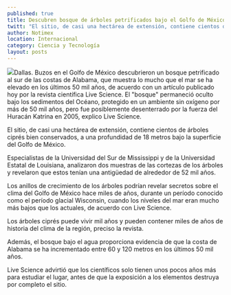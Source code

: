 ```yaml
---
published: true
title: Descubren bosque de árboles petrificados bajo el Golfo de México
twitt: "El sitio, de casi una hectárea de extensión, contiene cientos de árboles ciprés bien conservados, a una profundidad de 18 metros bajo la superficie del Golfo de México."
author: Notimex
location: Internacional
category: Ciencia y Tecnología
layout: posts
---
```


![](http://i.imgur.com/h8EJaR4m.jpg)Dallas. Buzos en el Golfo de México descubrieron un bosque petrificado al sur de las costas de Alabama, que muestra lo mucho que el mar se ha elevado en los últimos 50 mil años, de acuerdo con un artículo publicado hoy por la revista científica Live Science.
El "bosque" permaneció oculto bajo los sedimentos del Océano, protegido en un ambiente sin oxígeno por más de 50 mil años, pero fue posiblemente desenterrado por la fuerza del Huracán Katrina en 2005, explico Live Science.

El sitio, de casi una hectárea de extensión, contiene cientos de árboles ciprés bien conservados, a una profundidad de 18 metros bajo la superficie del Golfo de México.

Especialistas de la Universidad del Sur de Mississippi y de la Universidad Estatal de Louisiana, analizaron dos muestras de las cortezas de los árboles y revelaron que estos tenían una antigüedad de alrededor de 52 mil años.

Los anillos de crecimiento de los árboles podrían revelar secretos sobre el clima del Golfo de México hace miles de años, durante un período conocido como el período glacial Wisconsin, cuando los niveles del mar eran mucho más bajos que los actuales, de acuerdo con Live Science.

Los árboles ciprés puede vivir mil años y pueden contener miles de años de historia del clima de la región, preciso la revista.

Además, el bosque bajo el agua proporciona evidencia de que la costa de Alabama se ha incrementado entre 60 y 120 metros en los últimos 50 mil años.

Live Science advirtió que los científicos solo tienen unos pocos años más para estudiar el lugar, antes de que la exposición a los elementos destruya por completo el sitio.

